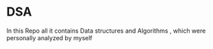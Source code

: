 # DSA
In this Repo all it contains Data structures and Algorithms , which were personally analyzed  by myself
